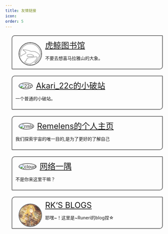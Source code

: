```yaml
---
title: 友情链接
icon: 
order: 5
---
```


<style>
.linksbox {
    background-image: -webkit-cross-fade(url("/assets/config/transparent.png"),url("/assets/config/640-2.jpeg"),40%);
    background-position: left;
    background-size: 100%;
    width: 90%;
    border: #666 solid 2px;
    border-radius: 10px 2px;
    margin: 20px;
    padding: 10px;
    transition: filter 0.5s, transform 0.5s; 
}

.linksbox:hover {
    transform: scale(1.05);
    box-shadow: 0 0 10px #808080;
}

.linksimage {
    border: #666 solid 2px;
    max-width: 5em;
    max-height: 200px;
    border-radius: 50%;
    float: left;
    margin: 10px;
}

.linkstitle {
    font-size:1.8em;
}
</style>

<div class="linksbox" style="background-image: -webkit-cross-fade(url(/assets/config/transparent.png),url(/assets/config/orcinus-library.png),40%);">
    <img src="/assets/config/orcinus-library.png" alt="虎鲸图书馆" class="linksimage">
    <span class="linkstitle"><a href="https://orcinus-library.wikidot.con/">虎鲸图书馆</a></span>
    <p>不要去想喜马拉雅山的大象。</p>
</div>

<div class="linksbox" style="background-image: -webkit-cross-fade(url(/assets/config/transparent.png),url(https://yu22c.link/logo.png),40%);">
    <img src="https://yu22c.link/logo.png" alt="22c" class="linksimage">
    <span class="linkstitle"><a href="https://yu22c.link">Akari_22c的小破站</a></span>
    <p>一个普通的小破站。</p>
</div>

<div class="linksbox" style="background-image: -webkit-cross-fade(url(/assets/config/transparent.png),url(https://cdn.luogu.com.cn/upload/image_hosting/wzzqwiik.png),40%);">
    <img src="https://cdn.luogu.com.cn/upload/image_hosting/wzzqwiik.png" alt="rmls" class="linksimage">
    <span class="linkstitle"><a href="https://remelens.link">Remelens的个人主页</a></span>
    <p>我们探索宇宙的唯一目的,是为了更好的了解自己</p>
</div>

<div class="linksbox" style="background-image: -webkit-cross-fade(url(/assets/config/transparent.png),url(https://dn-qiniu-avatar.qbox.me//avatar/d131dbda548c297012b310b59b5f12de?s=64&d=mm&r=pg),40%);">
    <img src="https://dn-qiniu-avatar.qbox.me//avatar/d131dbda548c297012b310b59b5f12de?s=64&d=mm&r=pg" alt="cloud" class="linksimage">
    <span class="linkstitle"><a href="https://cloud.sd.cn">网络一隅</a></span>
    <p>不是你来这里干嘛？</p>
</div>

<div class="linksbox" style="background-image: -webkit-cross-fade(url(/assets/config/transparent.png),url(/assets/config/rk.png),40%);">
    <img src="/assets/config/rk.png" alt="rk" class="linksimage">
    <span class="linkstitle"><a href="http://runeri-reverkusels.mygamesonline.org/">RK‘S BLOGS</a></span>
    <p>耶嘿~！这里是~Runeri的blog捏☆</p>
</div>

